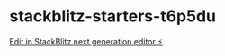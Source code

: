 # stackblitz-starters-t6p5du

[Edit in StackBlitz next generation editor ⚡️](https://stackblitz.com/~/github.com/rdbmsdata78/stackblitz-starters-t6p5du)